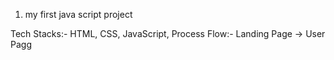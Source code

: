 1. my first java script project

Tech Stacks:-
    HTML, CSS, JavaScript, 
Process Flow:-
   Landing Page -> User Pagg
